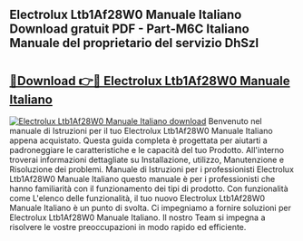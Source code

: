 ## Electrolux Ltb1Af28W0 Manuale Italiano Download gratuit PDF - Part-M6C Italiano Manuale del proprietario del servizio DhSzl

# <h2><a href="http://dfgaa04.blite.top/?on=Electrolux+Ltb1Af28W0+Manuale+Italiano">🔗Download 👉🔴 Electrolux Ltb1Af28W0 Manuale Italiano</a></h2>

[![Electrolux Ltb1Af28W0 Manuale Italiano download](https://i.imgur.com/lujVjoI.png)](http://dfgaa04.blite.top/?on=Electrolux+Ltb1Af28W0+Manuale+Italiano)
Benvenuto nel manuale di Istruzioni per il tuo Electrolux Ltb1Af28W0 Manuale Italiano appena acquistato. Questa guida completa è progettata per aiutarti a padroneggiare le caratteristiche e le capacità del tuo Prodotto. All'interno troverai informazioni dettagliate su Installazione, utilizzo, Manutenzione e Risoluzione dei problemi. Manuale di Istruzioni per i professionisti Electrolux Ltb1Af28W0 Manuale Italiano questo manuale è per i professionisti che hanno familiarità con il funzionamento dei tipi di prodotto. Con funzionalità come L'elenco delle funzionalità, il tuo nuovo Electrolux Ltb1Af28W0 Manuale Italiano è un punto di svolta. Ci impegniamo a fornire soluzioni per Electrolux Ltb1Af28W0 Manuale Italiano. Il nostro Team si impegna a risolvere le vostre preoccupazioni in modo rapido ed efficiente.
